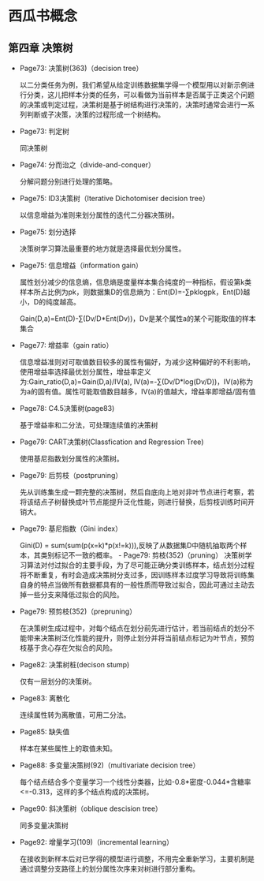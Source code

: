 # 西瓜书概念
## 第四章 决策树
- Page73: 决策树(363)（decision tree）

    以二分类任务为例，我们希望从给定训练数据集学得一个模型用以对新示例进行分类，这儿把样本分类的任务，可以看做为当前样本是否属于正类这个问题的决策或判定过程，决策树是基于树结构进行决策的，决策时通常会进行一系列判断或子决策，决策的过程形成一个树结构。
- Page73: 判定树

    同决策树
- Page74: 分而治之（divide-and-conquer）

    分解问题分别进行处理的策略。
- Page75: ID3决策树（Iterative Dichotomiser decision tree）

    以信息增益为准则来划分属性的迭代二分器决策树。
- Page75: 划分选择

    决策树学习算法最重要的地方就是选择最优划分属性。
- Page75: 信息增益（information gain）

    属性划分减少的信息熵，信息熵是度量样本集合纯度的一种指标，假设第k类样本所占比例为pk，则数据集D的信息熵为：Ent(D)=-∑pklogpk，Ent(D)越小，D的纯度越高。

    Gain(D,a)=Ent(D)-∑(Dv/D*Ent(Dv))，Dv是某个属性a的某个可能取值的样本集合
- Page77: 增益率（gain ratio）

    信息增益准则对可取值数目较多的属性有偏好，为减少这种偏好的不利影响，使用增益率选择最优划分属性，增益率定义为:Gain_ratio(D,a)=Gain(D,a)/IV(a), IV(a)=-∑(Dv/D*log(Dv/D))，IV(a)称为为a的固有值。属性可能取值数目越多，IV(a)的值越大，增益率即增益/固有值
- Page78: C4.5决策树(page83)

    基于增益率和二分法，可处理连续值的决策树
- Page79: CART决策树(Classfication and Regression Tree)

    使用基尼指数划分属性的决策树。
- Page79: 后剪枝（postpruning）

    先从训练集生成一颗完整的决策树，然后自底向上地对非叶节点进行考察，若将该结点子树替换成叶节点能提升泛化性能，则进行替换，后剪枝训练时间开销大。
- Page79: 基尼指数（Gini index）

    Gini(D) = sum(sum(p(x=k)*p(x!=k))),反映了从数据集D中随机抽取两个样本，其类别标记不一致的概率。 - Page79: 剪枝(352)（pruning）
    决策树学习算法对付过拟合的主要手段，为了尽可能正确分类训练样本，结点划分过程将不断重复，有时会造成决策树分支过多，因训练样本过度学习导致将训练集自身的特点当做所有数据都具有的一般性质而导致过拟合，因此可通过主动去掉一些分支来降低过拟合的风险。
- Page79: 预剪枝(352)（prepruning）

    在决策树生成过程中，对每个结点在划分前先进行估计，若当前结点的划分不能带来决策树泛化性能的提升，则停止划分并将当前结点标记为叶节点，预剪枝基于贪心存在欠拟合的风险。
- Page82: 决策树桩(decison stump)

    仅有一层划分的决策树。
- Page83: 离散化

    连续属性转为离散值，可用二分法。
- Page85: 缺失值

    样本在某些属性上的取值未知。
- Page88: 多变量决策树(92)（multivariate decision tree）

    每个结点结合多个变量学习一个线性分类器，比如-0.8\*密度-0.044\*含糖率<=-0.313，这样的多个结点构成的决策树。
- Page90: 斜决策树（oblique descision tree）

    同多变量决策树
- Page92: 增量学习(109)（incremental learning）

    在接收到新样本后对已学得的模型进行调整，不用完全重新学习，主要机制是通过调整分支路径上的划分属性次序来对树进行部分重构。
